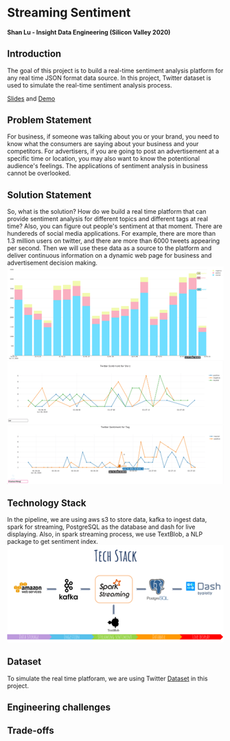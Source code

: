 # Streaming Sentiment
#### Shan Lu - Insight Data Engineering (Silicon Valley 2020)
## Introduction
The goal of this project is to build a real-time sentiment analysis platform for any real time JSON format data source. In this project, Twitter dataset is used to simulate the real-time sentiment analysis process. 

[Slides](https://docs.google.com/presentation/d/1dSipEcaB8JNQSRuDBkvF47GOYJk0uZnkLFCpJqRxarA/edit) and [Demo](https://youtu.be/MRCoRtzdXlM)

## Problem Statement
For business, if someone was talking about you or your brand, you need to know what the consumers are saying about your business and your competitors. For advertisers, if you are going to post an advertisement at a specific time or location, you may also want to know the potentional audience's feelings. The applications of sentiment analysis in business cannot be overlooked. 

## Solution Statement
So, what is the solution? How do we build a real time platform that can provide sentiment analysis for different topics and different tags at real time? Also, you can figure out people's sentiment at that moment. There are hundereds of social media applications. For example, there are more than 1.3 million users on twitter, and there are more than 6000 tweets appearing per second. Then we will use these data as a source to the platform and deliver continuous information on a dynamic web page for business and advertisement decision making. 
![Bar_Plot](Pictures/Bar_Plot.png)
![Word_Sentiment](Pictures/Word_Sentiment.png)
![Tag_Sentiment](Pictures/Tag_Sentiment.png)

## Technology Stack
In the pipeline, we are using aws s3 to store data, kafka to ingest data, spark for streaming, PostgreSQL as the database and dash for live displaying. Also, in spark streaming process, we use TextBlob, a NLP package to get sentiment index. 
![Tech_Stack](Pictures/Tech_Stack.png)

## Dataset
To simulate the real time platforam, we are using Twitter [Dataset](https://archive.org/search.php?query=collection%3Atwitterstream&sort=-publicdate) in this project. 

## Engineering challenges
## Trade-offs

